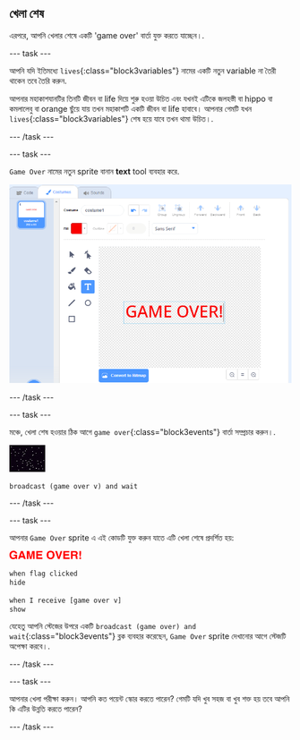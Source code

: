 ## খেলা শেষ

এরপরে, আপনি খেলার শেষে একটি 'game over' বার্তা যুক্ত করতে যাচ্ছেন।.

\--- task \---

আপনি যদি ইতিমধ্যে `lives`{:class="block3variables"} নামের একটি নতুন variable না তৈরী থাকেন তবে তৈরি করুন.

আপনার মহাকাশযানটির তিনটি জীবন বা life দিয়ে শুরু হওয়া উচিত এবং যখনই এটিকে জলহস্তী বা hippo বা কমলালেবু বা orange ছুঁয়ে যায় তখন মহাকাশটি একটি জীবন বা life হাবাবে। আপনার গেমটি যখন `lives`{:class="block3variables"} শেষ হয়ে যাবে তখন থামা উচিত।.

\--- /task \---

\--- task \---

`Game Over` নামের নতুন sprite বানান **text** tool ব্যবহার করে.

![screenshot](images/invaders-game-over.png)

\--- /task \---

\--- task \---

মঞ্চে, খেলা শেষ হওয়ার ঠিক আগে `game over`{:class="block3events"} বার্তা সম্প্রচার করুন।.

![gameover sprite](images/stage-sprite.png)

```blocks3
broadcast (game over v) and wait
```

\--- /task \---

\--- task \---

আপনার `Game Over` sprite এ এই কোডটি যুক্ত করুন যাতে এটি খেলা শেষে প্রদর্শিত হয়:

![gameover sprite](images/gameover-sprite.png)

```blocks3
when flag clicked
hide

when I receive [game over v]
show
```

যেহেতু আপনি স্টেজের উপরে একটি `broadcast (game over) and wait`{:class="block3events"} ব্লক ব্যবহার করেছেন, `Game Over` sprite দেখানোর আগে স্টেজটি অপেক্ষা করবে।.

\--- /task \---

\--- task \---

আপনার খেলা পরীক্ষা করুন। আপনি কত পয়েন্ট স্কোর করতে পারেন? গেমটি যদি খুব সহজ বা খুব শক্ত হয় তবে আপনি কি এটির উন্নতি করতে পারেন?

\--- /task \---